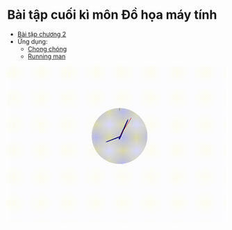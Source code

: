 # Bài tập cuối kì môn Đồ họa máy tính 
- [Bài tập chương 2](https://github.com/lapali20/CG_Final_Project/blob/main/Incline_Exercises_Clock/Incline_Exercises_Clock/Incline_Exercises_Clock/MainWindow.xaml) <br> 
- Ứng dụng: <br>
  - [Chong chóng](https://github.com/lapali20/CG_Final_Project/blob/main/Chong_chong/Chong_chong/Chong_chong/MainWindow.xaml) <br>
  - [Running man](https://github.com/lapali20/CG_Final_Project/blob/main/Running_man/Running_man/Running_man/MainWindow.xaml) <br>
  
![gif](Gif/Clock.gif)
